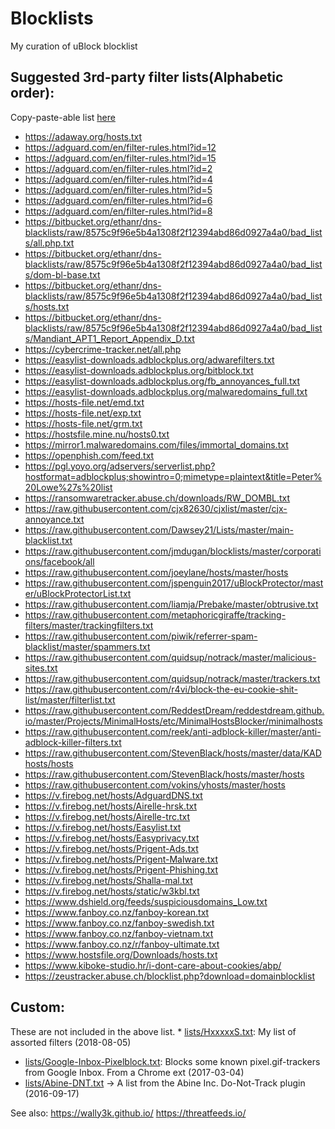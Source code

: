 # Blocklists
My curation of uBlock blocklist 

## Suggested 3rd-party filter lists(Alphabetic order):
Copy-paste-able list [here](https://github.com/HxxxxxS/Blocklists/raw/master/list-of-lists.txt)
* https://adaway.org/hosts.txt
* https://adguard.com/en/filter-rules.html?id=12
* https://adguard.com/en/filter-rules.html?id=15
* https://adguard.com/en/filter-rules.html?id=2
* https://adguard.com/en/filter-rules.html?id=4
* https://adguard.com/en/filter-rules.html?id=5
* https://adguard.com/en/filter-rules.html?id=6
* https://adguard.com/en/filter-rules.html?id=8
* https://bitbucket.org/ethanr/dns-blacklists/raw/8575c9f96e5b4a1308f2f12394abd86d0927a4a0/bad_lists/all.php.txt
* https://bitbucket.org/ethanr/dns-blacklists/raw/8575c9f96e5b4a1308f2f12394abd86d0927a4a0/bad_lists/dom-bl-base.txt
* https://bitbucket.org/ethanr/dns-blacklists/raw/8575c9f96e5b4a1308f2f12394abd86d0927a4a0/bad_lists/hosts.txt
* https://bitbucket.org/ethanr/dns-blacklists/raw/8575c9f96e5b4a1308f2f12394abd86d0927a4a0/bad_lists/Mandiant_APT1_Report_Appendix_D.txt
* https://cybercrime-tracker.net/all.php
* https://easylist-downloads.adblockplus.org/adwarefilters.txt
* https://easylist-downloads.adblockplus.org/bitblock.txt
* https://easylist-downloads.adblockplus.org/fb_annoyances_full.txt
* https://easylist-downloads.adblockplus.org/malwaredomains_full.txt
* https://hosts-file.net/emd.txt
* https://hosts-file.net/exp.txt
* https://hosts-file.net/grm.txt
* https://hostsfile.mine.nu/hosts0.txt
* https://mirror1.malwaredomains.com/files/immortal_domains.txt
* https://openphish.com/feed.txt
* https://pgl.yoyo.org/adservers/serverlist.php?hostformat=adblockplus;showintro=0;mimetype=plaintext&title=Peter%20Lowe%27s%20list
* https://ransomwaretracker.abuse.ch/downloads/RW_DOMBL.txt
* https://raw.githubusercontent.com/cjx82630/cjxlist/master/cjx-annoyance.txt
* https://raw.githubusercontent.com/Dawsey21/Lists/master/main-blacklist.txt
* https://raw.githubusercontent.com/jmdugan/blocklists/master/corporations/facebook/all
* https://raw.githubusercontent.com/joeylane/hosts/master/hosts
* https://raw.githubusercontent.com/jspenguin2017/uBlockProtector/master/uBlockProtectorList.txt
* https://raw.githubusercontent.com/liamja/Prebake/master/obtrusive.txt
* https://raw.githubusercontent.com/metaphoricgiraffe/tracking-filters/master/trackingfilters.txt
* https://raw.githubusercontent.com/piwik/referrer-spam-blacklist/master/spammers.txt
* https://raw.githubusercontent.com/quidsup/notrack/master/malicious-sites.txt
* https://raw.githubusercontent.com/quidsup/notrack/master/trackers.txt
* https://raw.githubusercontent.com/r4vi/block-the-eu-cookie-shit-list/master/filterlist.txt
* https://raw.githubusercontent.com/ReddestDream/reddestdream.github.io/master/Projects/MinimalHosts/etc/MinimalHostsBlocker/minimalhosts
* https://raw.githubusercontent.com/reek/anti-adblock-killer/master/anti-adblock-killer-filters.txt
* https://raw.githubusercontent.com/StevenBlack/hosts/master/data/KADhosts/hosts
* https://raw.githubusercontent.com/StevenBlack/hosts/master/hosts
* https://raw.githubusercontent.com/vokins/yhosts/master/hosts
* https://v.firebog.net/hosts/AdguardDNS.txt
* https://v.firebog.net/hosts/Airelle-hrsk.txt
* https://v.firebog.net/hosts/Airelle-trc.txt
* https://v.firebog.net/hosts/Easylist.txt
* https://v.firebog.net/hosts/Easyprivacy.txt
* https://v.firebog.net/hosts/Prigent-Ads.txt
* https://v.firebog.net/hosts/Prigent-Malware.txt
* https://v.firebog.net/hosts/Prigent-Phishing.txt
* https://v.firebog.net/hosts/Shalla-mal.txt
* https://v.firebog.net/hosts/static/w3kbl.txt
* https://www.dshield.org/feeds/suspiciousdomains_Low.txt
* https://www.fanboy.co.nz/fanboy-korean.txt
* https://www.fanboy.co.nz/fanboy-swedish.txt
* https://www.fanboy.co.nz/fanboy-vietnam.txt
* https://www.fanboy.co.nz/r/fanboy-ultimate.txt
* https://www.hostsfile.org/Downloads/hosts.txt
* https://www.kiboke-studio.hr/i-dont-care-about-cookies/abp/
* https://zeustracker.abuse.ch/blocklist.php?download=domainblocklist

## Custom:
These are not included in the above list.
* 
[lists/HxxxxxS.txt](https://github.com/HxxxxxS/Blocklists/raw/master/lists/HxxxxxS.txt): 
My list of assorted filters (2018-08-05)
* [lists/Google-Inbox-Pixelblock.txt](https://github.com/HxxxxxS/Blocklists/raw/master/lists/Google-Inbox-Pixelblock.txt): Blocks some known pixel.gif-trackers from Google Inbox. From a Chrome ext (2017-03-04)
* [lists/Abine-DNT.txt](https://github.com/HxxxxxS/Blocklists/raw/master/lists/Abine-DNT.txt) -> A list from the Abine Inc. Do-Not-Track plugin (2016-09-17)

See also:
https://wally3k.github.io/
https://threatfeeds.io/

